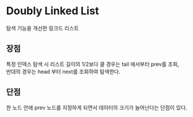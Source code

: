 # Doubly Linked List

탐색 기능을 개선한 링크드 리스트

## 장점
특정 인덱스 탐색 시 리스트 길이의 1/2보다 클 경우는 tail 에서부터 prev를 조회,  
반대의 경우는 head 부터 next를 조회하여 탐색한다.

## 단점
한 노드 안에 prev 노드를 지정하게 되면서 데이터의 크기가 늘어난다는 단점이 있다.
